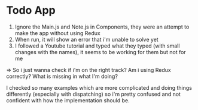 # Todo App


1. Ignore the Main.js and Note.js in Components, they were an attempt to make the app without using Redux
2. When run, it will show an error that i'm unable to solve yet
3. I followed a Youtube tutorial and typed what they typed (with small changes with the names), it seems to be working for them but not for me

=> So i just wanna check if i'm on the right track? Am i using Redux correctly? What is missing in what I'm doing?

I checked so many examples which are more complicated and doing things differently (especially with dispatching) so i'm pretty confused and not confident with how the implementation should be.


